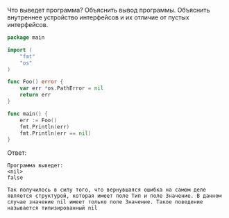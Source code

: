 Что выведет программа? Объяснить вывод программы. Объяснить внутреннее устройство интерфейсов и их отличие от пустых интерфейсов.

```go
package main

import (
	"fmt"
	"os"
)

func Foo() error {
	var err *os.PathError = nil
	return err
}

func main() {
	err := Foo()
	fmt.Println(err)
	fmt.Println(err == nil)
}
```

Ответ:
```
Программа выведет:
<nil>
false

Так получилось в силу того, что вернувшаяся ошибка на самом деле является структурой, которая имеет поле Тип и поле Значение. В данном случае значение nil имеет только поле Значение. Такое поведение называется типизированный nil 

```

